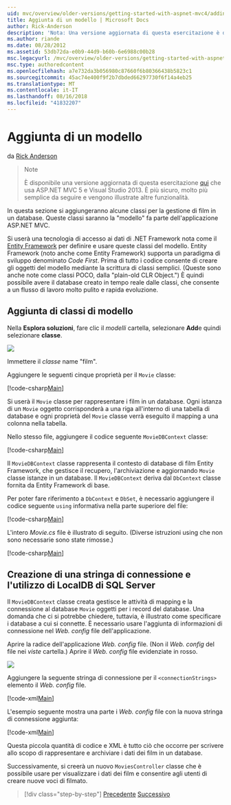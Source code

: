 ```yaml
---
uid: mvc/overview/older-versions/getting-started-with-aspnet-mvc4/adding-a-model
title: Aggiunta di un modello | Microsoft Docs
author: Rick-Anderson
description: 'Nota: Una versione aggiornata di questa esercitazione è disponibile qui che usa ASP.NET MVC 5 e Visual Studio 2013. È più sicuro e molto più semplice da seguire e demo...'
ms.author: riande
ms.date: 08/28/2012
ms.assetid: 53db72da-e0b9-44d9-b60b-6e6988c00b28
msc.legacyurl: /mvc/overview/older-versions/getting-started-with-aspnet-mvc4/adding-a-model
msc.type: authoredcontent
ms.openlocfilehash: a7e732da3b056980c87660f6b80366438b5823c1
ms.sourcegitcommit: 45ac74e400f9f2b7dbded66297730f6f14a4eb25
ms.translationtype: MT
ms.contentlocale: it-IT
ms.lasthandoff: 08/16/2018
ms.locfileid: "41832207"
---
```

<a name="adding-a-model"></a>Aggiunta di un modello
====================
da [Rick Anderson](https://github.com/Rick-Anderson)

> > [!NOTE]
> > È disponibile una versione aggiornata di questa esercitazione [qui](../../getting-started/introduction/getting-started.md) che usa ASP.NET MVC 5 e Visual Studio 2013. È più sicuro, molto più semplice da seguire e vengono illustrate altre funzionalità.


In questa sezione si aggiungeranno alcune classi per la gestione di film in un database. Queste classi saranno la &quot;modello&quot; fa parte dell'applicazione ASP.NET MVC.

Si userà una tecnologia di accesso ai dati di .NET Framework nota come il [Entity Framework](https://msdn.microsoft.com/library/bb399572(VS.110).aspx) per definire e usare queste classi del modello. Entity Framework (noto anche come Entity Framework) supporta un paradigma di sviluppo denominato *Code First*. Prima di tutto i codice consente di creare gli oggetti del modello mediante la scrittura di classi semplici. (Queste sono anche note come classi POCO, dalla &quot;plain-old CLR Object.&quot;) È quindi possibile avere il database creato in tempo reale dalle classi, che consente a un flusso di lavoro molto pulito e rapida evoluzione.

## <a name="adding-model-classes"></a>Aggiunta di classi di modello

Nella **Esplora soluzioni**, fare clic il *modelli* cartella, selezionare **Add**e quindi selezionare **classe**.

![](adding-a-model/_static/image1.png)

Immettere il *classe* name &quot;film&quot;.

Aggiungere le seguenti cinque proprietà per il `Movie` classe:

[!code-csharp[Main](adding-a-model/samples/sample1.cs)]

Si userà il `Movie` classe per rappresentare i film in un database. Ogni istanza di un `Movie` oggetto corrisponderà a una riga all'interno di una tabella di database e ogni proprietà del `Movie` classe verrà eseguito il mapping a una colonna nella tabella.

Nello stesso file, aggiungere il codice seguente `MovieDBContext` classe:

[!code-csharp[Main](adding-a-model/samples/sample2.cs)]

Il `MovieDBContext` classe rappresenta il contesto di database di film Entity Framework, che gestisce il recupero, l'archiviazione e aggiornando `Movie` classe istanze in un database. Il `MovieDBContext` deriva dal `DbContext` classe fornita da Entity Framework di base.

Per poter fare riferimento a `DbContext` e `DbSet`, è necessario aggiungere il codice seguente `using` informativa nella parte superiore del file:

[!code-csharp[Main](adding-a-model/samples/sample3.cs)]

L'intero *Movie.cs* file è illustrato di seguito. (Diverse istruzioni using che non sono necessarie sono state rimosse.)

[!code-csharp[Main](adding-a-model/samples/sample4.cs)]

## <a name="creating-a-connection-string-and-working-with-sql-server-localdb"></a>Creazione di una stringa di connessione e l'utilizzo di LocalDB di SQL Server

Il `MovieDBContext` classe creata gestisce le attività di mapping e la connessione al database `Movie` oggetti per i record del database. Una domanda che ci si potrebbe chiedere, tuttavia, è illustrato come specificare i database a cui si connette. È necessario usare l'aggiunta di informazioni di connessione nel *Web. config* file dell'applicazione.

Aprire la radice dell'applicazione *Web. config* file. (Non il *Web. config* del file nei *viste* cartella.) Aprire il *Web. config* file evidenziate in rosso.

![](adding-a-model/_static/image2.png)

Aggiungere la seguente stringa di connessione per il `<connectionStrings>` elemento il *Web. config* file.

[!code-xml[Main](adding-a-model/samples/sample5.xml)]

L'esempio seguente mostra una parte i *Web. config* file con la nuova stringa di connessione aggiunta:

[!code-xml[Main](adding-a-model/samples/sample6.xml?highlight=6-9)]

Questa piccola quantità di codice e XML è tutto ciò che occorre per scrivere allo scopo di rappresentare e archiviare i dati dei film in un database.

Successivamente, si creerà un nuovo `MoviesController` classe che è possibile usare per visualizzare i dati dei film e consentire agli utenti di creare nuove voci di filmato.

> [!div class="step-by-step"]
> [Precedente](adding-a-view.md)
> [Successivo](accessing-your-models-data-from-a-controller.md)
